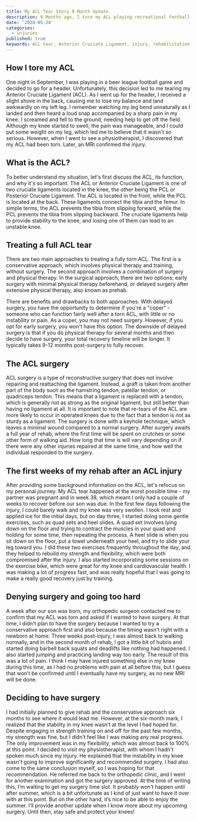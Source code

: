 ```yaml
---
title: My ACL Tear Story 9 Month Update
description: 9 Months ago, I tore my ACL playing recreational football. It's been an up and down journey since then, with rehab, contemplating surgery and so on. In this post, I talk about my journey, and how I eventually decided to have surgery.
date: '2024-05-24'
categories:
  - injuries
published: true
keywords: ACL tear, Anterior Cruciate Ligament, injury, rehabilitation, surgery, conservative approach, prehab, graft, reconstructive surgery, tendon, recovery timeline, physiotherapy, exercises, quad sets, heel slides, exercise bike, orthopedic surgeon, strength training, instability, flexibility, decision-making, physiotherapist, examination, recovery process
---
```


## How I tore my ACL

One night in September, I was playing in a beer league football game and decided to go for a header. Unfortunately, this decision led to me tearing my Anterior Cruciate Ligament (ACL). As I went up for the header, I received a slight shove in the back, causing me to lose my balance and land awkwardly on my left leg. I remember watching my leg bend unnaturally as I landed and then heard a loud snap accompanied by a sharp pain in my knee. I screamed and fell to the ground, needing help to get off the field. Although my knee started to swell, the pain was manageable, and I could put some weight on my leg, which led me to believe that it wasn't so serious. However, when I went to see a physiotherapist, I discovered that my ACL had been torn. Later, an MRI confirmed the injury.

## What is the ACL?

To better understand my situation, let's first discuss the ACL, its function, and why it's so important. The ACL or Anterior Cruciate Ligament is one of two cruciate ligaments located in the knee, the other being the PCL or Posterior Cruciate Ligament. The ACL is located in the front, while the PCL is located at the back. These ligaments connect the tibia and the femur. In simple terms, the ACL prevents the tibia from slipping forward, while the PCL prevents the tibia from slipping backward. The cruciate ligaments help to provide stability to the knee, and losing one of them can lead to an unstable knee.

## Treating a full ACL tear

There are two main approaches to treating a fully torn ACL. The first is a conservative approach, which involves physical therapy and training, without surgery. The second approach involves a combination of surgery and physical therapy. In the surgical approach, there are two options: early surgery with minimal physical therapy beforehand, or delayed surgery after extensive physical therapy, also known as prehab.

There are benefits and drawbacks to both approaches. With delayed surgery, you have the opportunity to determine if you're a "coper" - someone who can function fairly well after a torn ACL, with little or no instability or pain. As a coper, you may not need surgery. However, if you opt for early surgery, you won't have this option. The downside of delayed surgery is that if you do physical therapy for several months and then decide to have surgery, your total recovery timeline will be longer. It typically takes 9-12 months post-surgery to fully recover.

## The ACL surgery

ACL surgery is a type of reconstructive surgery that does not involve repairing and reattaching the ligament. Instead, a graft is taken from another part of the body such as the hamstring tendon, patellar tendon, or quadriceps tendon. This means that a ligament is replaced with a tendon, which is generally not as strong as the original ligament, but still better than having no ligament at all. It is important to note that re-tears of the ACL are more likely to occur in operated knees due to the fact that a tendon is not as sturdy as a ligament. The surgery is done with a keyhole technique, which leaves a minimal wound compared to a normal surgery. After surgery awaits a full year of rehab, where the first time will be spent on crutches or some other form of walking aid. How long that time is will vary depending on if there were any other injuries repaired at the same time, and how well the individual responded to the surgery.

## The first weeks of my rehab after an ACL injury

After providing some background information on the ACL, let's refocus on my personal journey. My ACL tear happened at the worst possible time - my partner was pregnant and in week 38, which meant I only had a couple of weeks to recover before our son was due. In the first few days following the injury, I could barely walk and my knee was very swollen. I took rest and applied ice for the initial days, but on day three, I started doing some gentle exercises, such as quad sets and heel slides. A quad set involves lying down on the floor and trying to contract the muscles in your quad and holding for some time, then repeating the process. A heel slide is when you sit down on the floor, put a towel underneath your heel, and try to slide your leg toward you. I did these two exercises frequently throughout the day, and they helped to rebuild my strength and flexibility, which were both compromised after the injury. I also started incorporating some sessions on the exercise bike, which were great for my knee and cardiovascular health. I was making a lot of progress fast, and was really hopeful that I was going to make a really good recovery just by training.

## Denying surgery and going too hard

A week after our son was born, my orthopedic surgeon contacted me to confirm that my ACL was torn and asked if I wanted to have surgery. At that time, I didn't plan to have the surgery because I wanted to try a conservative approach first and also because the timing wasn't right with a newborn at home. Three weeks post-injury, I was almost back to walking normally, and in the second month of rehab, I got a little bit of hubris and started doing barbell back squats and deadlifts like nothing had happened. I also started jumping and
practicing landing way too early. The result of this was a lot of pain. I think I may have injured something else in my knee during this time, as I had no problems with pain at all before this, but I guess that won’t be confirmed until I eventually have my surgery, as no new MRI will be done.

## Deciding to have surgery

I had initially planned to give rehab and the conservative approach six months to see where it would lead me. However, at the six-month mark, I realized that the stability in my knee wasn’t at the level I had hoped for. Despite engaging in strength training on and off for the past few months, my strength was fine, but I didn’t feel like I was making any real progress. The only improvement was in my flexibility, which was almost back to 100% at this point. I decided to visit my physiotherapist, with whom I hadn't spoken much since my injury. He explained that the instability in my knee wasn't going to improve significantly and recommended surgery. I had also come to the same conclusion myself, so I was hoping for that recommendation. He referred me back to the orthopedic clinic, and I went for another examination and got the surgery approved. At the time of writing this, I’m waiting to get my surgery time slot. It probably won’t happen until after summer, which is a bit unfortunate as I kind of just want to have it over with at this point. But on the other hand, it’s nice to be able to enjoy the summer. I’ll provide another update when I know more about my upcoming surgery. Until then, stay safe and protect your knees!
